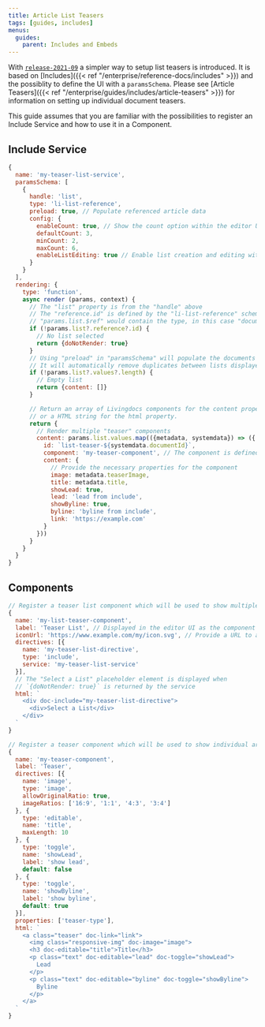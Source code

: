 ```yaml
---
title: Article List Teasers
tags: [guides, includes]
menus:
  guides:
    parent: Includes and Embeds
---
```


With [`release-2021-09`](https://github.com/livingdocsIO/livingdocs-release-notes/blob/master/releases/release-2021-09.md) a simpler way to setup list teasers is introduced. It is based on [Includes]({{< ref "/enterprise/reference-docs/includes" >}}) and the possiblity to define the UI with a `paramsSchema`. Please see [Article Teasers]({{< ref "/enterprise/guides/includes/article-teasers" >}}) for information on setting up individual document teasers.

This guide assumes that you are familiar with the possibilities to register an Include Service and how to use it in a Component.

## Include Service

```js
{
  name: 'my-teaser-list-service',
  paramsSchema: [
    {
      handle: 'list',
      type: 'li-list-reference',
      preload: true, // Populate referenced article data
      config: {
        enableCount: true, // Show the count option within the editor UI
        defaultCount: 3,
        minCount: 2,
        maxCount: 6,
        enableListEditing: true // Enable list creation and editing within the editor UI
      }
    }
  ],
  rendering: {
    type: 'function',
    async render (params, context) {
      // The "list" property is from the "handle" above
      // The "reference.id" is defined by the "li-list-reference" schema
      // "params.list.$ref" would contain the type, in this case "document"
      if (!params.list?.reference?.id) {
        // No list selected
        return {doNotRender: true}
      }
      // Using "preload" in "paramsSchema" will populate the documents in the "values" property.
      // It will automatically remove duplicates between lists displayed on the same page.
      if (!params.list?.values?.length) {
        // Empty list
        return {content: []}
      }

      // Return an array of Livingdocs components for the content property,
      // or a HTML string for the html property.
      return {
        // Render multiple "teaser" components
        content: params.list.values.map(({metadata, systemdata}) => ({
          id: `list-teaser-${systemdata.documentId}`,
          component: 'my-teaser-component', // The component is defined below
          content: {
            // Provide the necessary properties for the component
            image: metadata.teaserImage,
            title: metadata.title,
            showLead: true,
            lead: 'lead from include',
            showByline: true,
            byline: 'byline from include',
            link: 'https://example.com'
          }
        }))
      }
    }
  }
}
```

## Components

```js
// Register a teaser list component which will be used to show multiple teaser components
{
  name: 'my-list-teaser-component',
  label: 'Teaser List', // Displayed in the editor UI as the component name
  iconUrl: 'https://www.example.com/my/icon.svg', // Provide a URL to an SVG icon
  directives: [{
    name: 'my-teaser-list-directive',
    type: 'include',
    service: 'my-teaser-list-service'
  }],
  // The "Select a List" placeholder element is displayed when
  // `{doNotRender: true}` is returned by the service
  html: `
    <div doc-include="my-teaser-list-directive">
      <div>Select a List</div>
    </div>
  `
}

// Register a teaser component which will be used to show individual article teasers
{
  name: 'my-teaser-component',
  label: 'Teaser',
  directives: [{
    name: 'image',
    type: 'image',
    allowOriginalRatio: true,
    imageRatios: ['16:9', '1:1', '4:3', '3:4']
  }, {
    type: 'editable',
    name: 'title',
    maxLength: 10
  }, {
    type: 'toggle',
    name: 'showLead',
    label: 'show lead',
    default: false
  }, {
    type: 'toggle',
    name: 'showByline',
    label: 'show byline',
    default: true
  }],
  properties: ['teaser-type'],
  html: `
    <a class="teaser" doc-link="link">
      <img class="responsive-img" doc-image="image">
      <h3 doc-editable="title">Title</h3>
      <p class="text" doc-editable="lead" doc-toggle="showLead">
        Lead
      </p>
      <p class="text" doc-editable="byline" doc-toggle="showByline">
        Byline
      </p>
    </a>
  `
}
```
